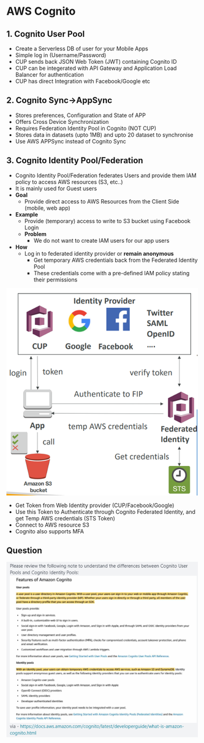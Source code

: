 # AWS Cognito
## 1. Cognito User Pool					
- Create a Serverless DB of user for your Mobile Apps					
- Simple log in (Username/Password)					
- CUP sends back JSON Web Token (JWT) containing Cognito ID					
- CUP can be integerated with API Gateway and Application Load Balancer for authentication					
- CUP has direct Integration with Facebook/Google etc					

## 2. Cognito Sync->AppSync					
- Stores preferences, Configuration and State of APP					
- Offers Cross Device Synchronization					
- Requires Federation Identity Pool in Cognito (NOT CUP)					
- Stores data in datasets (upto 1MB) and upto 20 dataset to synchronise					
- Use AWS APPSync instead of Cognito Sync					

## 3. Cognito Identity Pool/Federation											
- Cognito Identity Pool/Federation federates Users and provide them IAM policy to access AWS resources (S3, etc..)
- It is mainly used for Guest users										
- **Goal**
  - Provide direct access to AWS Resources from the Client Side (mobile, web app)
- **Example**
  - Provide (temporary) access to write to S3 bucket using Facebook Login
  - **Problem**
    - We do not want to create IAM users for our app users
- **How**
  - Log in to federated identity provider or **remain anonymous**
    - Get temporary AWS credentials back from the Federated Identity Pool
    - These credentials come with a pre-defined IAM policy stating their permissions
<img src="images/10.png" width=500>

- Get Token from Web Identity provider (CUP/Facebook/Google)											
- Use this Token to Authenticate through Cognito Federated Identity, and get Temp AWS credentials (STS Token)											
- Connect to AWS resource S3 
- Cognito also supports MFA											

## Question
<img src="images/11.png" width=500>
